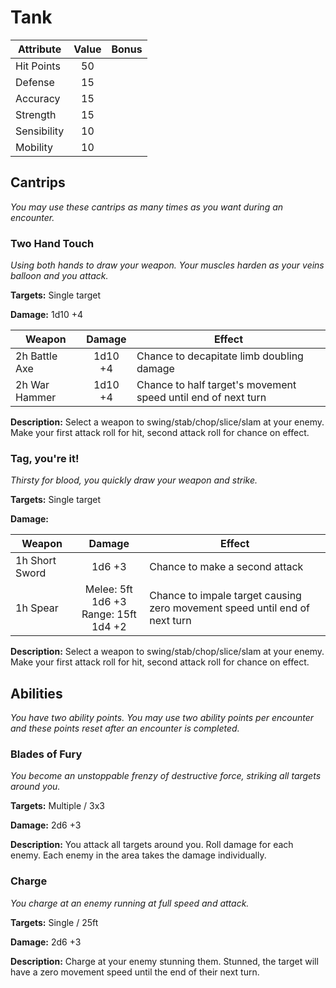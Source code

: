 # Tank

  |Attribute|Value|Bonus|
  |---| :---: | :---: |
  |Hit Points|50|<center> </center>|
  |Defense|15|<center> </center>|
  |Accuracy|15|<center> </center>|
  |Strength|15|<center> </center>|
  |Sensibility|10|<center> </center>|
  |Mobility|10|<center> </center>|

## Cantrips
  _You may use these cantrips as many times as you want during an encounter._

### Two Hand Touch

  _Using both hands to draw your weapon.  Your muscles harden as your veins balloon and you attack._

  **Targets:** Single target

  **Damage:** 1d10 +4

  |Weapon|Damage|Effect|
  |---| :---: |---|
  |2h Battle Axe|1d10 +4|Chance to decapitate limb doubling damage|
  |2h War Hammer|1d10 +4|Chance to half target's movement speed until end of next turn|

  **Description:** Select a weapon to swing/stab/chop/slice/slam at your enemy. Make your first attack roll for hit, second attack roll for chance on effect.

### Tag, you're it!

  _Thirsty for blood, you quickly draw your weapon and strike._

  **Targets:** Single target

  **Damage:** 

  |Weapon|Damage|Effect|
  |---| :---: |---|
  |1h Short Sword|1d6 +3|Chance to make a second attack|
  |1h Spear|Melee: 5ft 1d6 +3<br>Range: 15ft 1d4 +2|Chance to impale target causing zero movement speed until end of next turn|

  **Description:** Select a weapon to swing/stab/chop/slice/slam at your enemy. Make your first attack roll for hit, second attack roll for chance on effect.


## Abilities
  _You have two ability points.  You may use two ability points per encounter and these points reset after an encounter is completed._

### Blades of Fury
  _You become an unstoppable frenzy of destructive force, striking all targets around you._

  **Targets:** Multiple / 3x3

  **Damage:** 2d6 +3

  **Description:** You attack all targets around you. Roll damage for each enemy.  Each enemy in the area takes the damage individually.

### Charge

  _You charge at an enemy running at full speed and attack._

  **Targets:** Single / 25ft

  **Damage:** 2d6 +3

  **Description:** Charge at your enemy stunning them.  Stunned, the target will have a zero movement speed until the end of their next turn.
